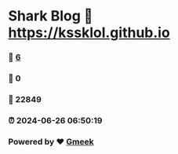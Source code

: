 # Shark Blog :link: https://kssklol.github.io 
### :page_facing_up: [6](https://kssklol.github.io/tag.html) 
### :speech_balloon: 0 
### :hibiscus: 22849 
### :alarm_clock: 2024-06-26 06:50:19 
### Powered by :heart: [Gmeek](https://github.com/Meekdai/Gmeek)
